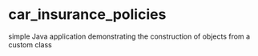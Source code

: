 # car_insurance_policies
simple Java application demonstrating the construction of objects from a custom class
